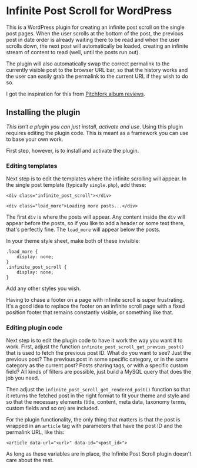 # Infinite Post Scroll for WordPress

This is a WordPress plugin for creating an infinite post scroll on the single
post pages. When the user scrolls at the bottom of the post, the previous post
in date order is already waiting there to be read and when the user scrolls
down, the next post will automatically be loaded, creating an infinite stream
of content to read (well, until the posts run out).

The plugin will also automatically swap the correct permalink to the currently
visible post to the browser URL bar, so that the history works and the user
can easily grab the permalink to the current URL if they wish to do so.

I got the inspiration for this from [Pitchfork album
reviews](https://pitchfork.com/reviews/albums/).

## Installing the plugin

*This isn't a plugin you can just install, activate and use*. Using this plugin
requires editing the plugin code. This is meant as a framework you can use to
base your own work.

First step, however, is to install and activate the plugin.

### Editing templates

Next step is to edit the templates where the infinite scrolling will appear.
In the single post template (typically `single.php`), add these:

```
<div class="infinite_post_scroll"></div>

<div class="load_more">Loading more posts...</div>
```

The first `div` is where the posts will appear. Any content inside the `div`
will appear before the posts, so if you like to add a header or some text
there, that's perfectly fine. The `load_more` will appear below the posts.

In your theme style sheet, make both of these invisible:

```
.load_more {
	display: none;
}
.infinite_post_scroll {
	display: none;
}
```

Add any other styles you wish.

Having to chase a footer on a page with infinite scroll is super
frustrating. It's a good idea to replace the footer on an infinite scroll page
with a fixed position footer that remains constantly visible, or something
like that.

### Editing plugin code

Next step is to edit the plugin code to have it work the way you want it to
work. First, adjust the function `infinite_post_scroll_get_previus_post()` that
is used to fetch the previous post ID. What do you want to see? Just the
previous post? The previous post in some specific category, or in the same
category as the current post? Posts sharing tags, or with a specific custom
field? All kinds of filters are possible, just build a MySQL query that does
the job you need.

Then adjust the `infinite_post_scroll_get_rendered_post()` function so that it
returns the fetched post in the right format to fit your theme and style and
so that the necessary elements (title, content, meta data, taxonomy terms,
custom fields and so on) are included.

For the plugin functionality, the only thing that matters is that the post is
wrapped in an `article` tag with parameters that have the post ID and the 
permalink URL, like this:

```
<article data-url="<url>" data-id="<post_id>">
```

As long as these variables are in place, the Infinite Post Scroll plugin
doesn't care about the rest.